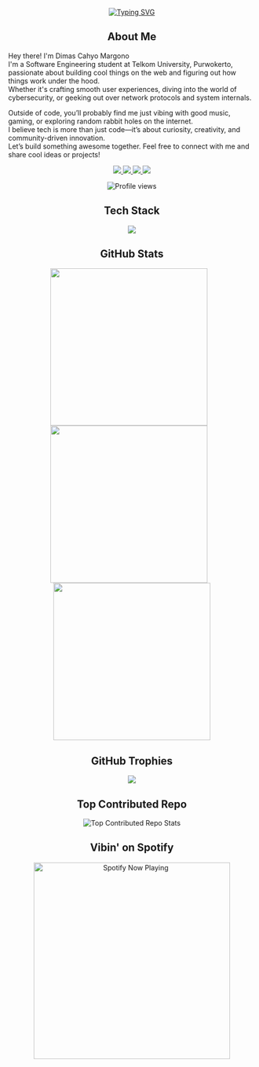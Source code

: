 <p align="center">
  <a href="https://git.io/typing-svg">
    <img src="https://readme-typing-svg.demolab.com?font=Poppins&weight=800&size=24&pause=1000&color=FFA500&center=true&vCenter=true&width=435&lines=Hi!+I'm+Dimas+Cahyo+Margono;I'm+a+Student;I'm+a+Software+Engineer" alt="Typing SVG" />
  </a>
</p>

<h2 align="center">About Me</h2>

Hey there! I'm Dimas Cahyo Margono  
I'm a Software Engineering student at Telkom University, Purwokerto, passionate about building cool things on the web and figuring out how things work under the hood.  
Whether it's crafting smooth user experiences, diving into the world of cybersecurity, or geeking out over network protocols and system internals.  

Outside of code, you’ll probably find me just vibing with good music, gaming, or exploring random rabbit holes on the internet.  
I believe tech is more than just code—it’s about curiosity, creativity, and community-driven innovation.  
Let’s build something awesome together. Feel free to connect with me and share cool ideas or projects!

<p align="center">
  <a href="https://instagram.com/dmzmrgno" target="_blank">
    <img src="https://img.shields.io/badge/Instagram-%23E4405F.svg?style=for-the-badge&logo=Instagram&logoColor=white" />
  </a>
  <a href="https://x.com/dimzkuyy_" target="_blank">
    <img src="https://img.shields.io/badge/X-%23000000.svg?style=for-the-badge&logo=X&logoColor=white" />
  </a>
  <a href="https://linkedin.com/in/dimascahyomargono" target="_blank">
    <img src="https://img.shields.io/badge/linkedin-%230077B5.svg?style=for-the-badge&logo=linkedin&logoColor=white" />
  </a>
  <a href="https://open.spotify.com/user/31n4mms4k47ttb7a2fpu2jliyzlm" target="_blank">
    <img src="https://img.shields.io/badge/Spotify-1ED760?style=for-the-badge&logo=spotify&logoColor=white" />
  </a>
</p>

<div align="center">

  <img src="https://komarev.com/ghpvc/?username=dimzkuy&style=for-the-badge&color=orange&abbreviated=true" alt="Profile views"/>

</div>


<h2 align="center">Tech Stack</h2>
<p align="center">
  <a href="https://skillicons.dev">
    <img src="https://skillicons.dev/icons?i=html,css,js,php,bootstrap,tailwind,python,gcp,nextjs,nodejs,postman,figma,git,github,debian,vscode" />
  </a>
</p>

<h2 align="center">GitHub Stats</h2>
<p align="center">
  <img src="https://github-readme-stats.vercel.app/api?username=dimzkuy&show_icons=true&theme=codeSTACKr" width="320" style="margin-right: 12px;" />
  <img src="https://github-readme-streak-stats.herokuapp.com/?user=dimzkuy&theme=codeSTACKr" width="320" style="margin-right: 12px;" />
  <img src="https://github-readme-stats.vercel.app/api/top-langs/?username=dimzkuy&layout=compact&theme=codeSTACKr" width="320" />
</p>

<h2 align="center">GitHub Trophies</h2>
<p align="center">
  <img src="https://github-profile-trophy.vercel.app/?username=dimzkuy&theme=juicyfresh&row=1&column=9" />
</p>

<h2 align="center">Top Contributed Repo</h2>

<p align="center">
  <img src="https://github-contributor-stats.vercel.app/api?username=dimzkuy&limit=5&theme=codeSTACKr&combine_all_yearly_contributions=true" alt="Top Contributed Repo Stats" />
</p>

<h2 align="center">Vibin' on Spotify</h2>
<p align="center">
  <a href="https://spotify-github-profile.kittinanx.com/api/view?uid=31n4mms4k47ttb7a2fpu2jliyzlm&redirect=true">
    <img src="https://spotify-github-profile.kittinanx.com/api/view?uid=31n4mms4k47ttb7a2fpu2jliyzlm&cover_image=true&theme=natemoo-re&show_offline=false&background_color=121212&interchange=true&bar_color_cover=false&bar_color=ffa500" alt="Spotify Now Playing" width="400"/>
  </a>
</p>
